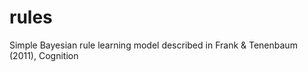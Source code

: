 rules
=====

Simple Bayesian rule learning model described in Frank &amp; Tenenbaum (2011), Cognition
